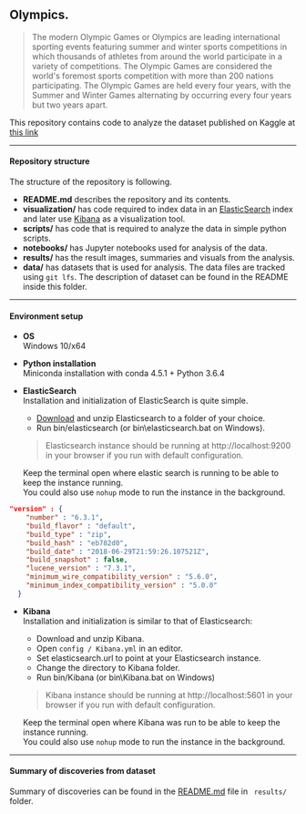 ## Olympics.
> The modern Olympic Games or Olympics are leading international sporting events featuring summer and winter sports competitions in which thousands of athletes from around the world participate in a variety of competitions. The Olympic Games are considered the world's foremost sports competition with more than 200 nations participating. The Olympic Games are held every four years, with the Summer and Winter Games alternating by occurring every four years but two years apart.

This repository contains code to analyze the dataset published on Kaggle at [this link](https://www.kaggle.com/heesoo37/120-years-of-olympic-history-athletes-and-results)

---
#### Repository structure
The structure of the repository is following.
- **README.md**  describes the repository and its contents.
- **visualization/** has code required to index data in an [ElasticSearch](https://www.elastic.co/) index and later use [Kibana](https://www.elastic.co/webinars/getting-started-kibana?elektra=home&storm=sub2) as a visualization tool.
- **scripts/** has code that is required to analyze the data in simple python scripts.
- **notebooks/** has Jupyter notebooks used for analysis of the data.
- **results/** has the result images, summaries and visuals from the analysis.
- **data/** has datasets that is used for analysis. The data files are tracked using `git lfs`. The description of dataset can be found in the README inside this folder.

---
#### Environment setup
- **OS**  
Windows 10/x64
- **Python installation**  
Miniconda installation with conda 4.5.1 + Python 3.6.4
- **ElasticSearch**  
Installation and initialization of ElasticSearch is quite simple.
  + [Download](https://www.elastic.co/start) and unzip Elasticsearch to a folder of your choice.
  + Run bin/elasticsearch (or bin\elasticsearch.bat on Windows).

  > Elasticsearch instance should be running at http://localhost:9200 in your browser if you run with default configuration.

  Keep the terminal open where elastic search is running to be able to keep the instance running.  
  You could also use `nohup` mode to run the instance in the background.
``` json
"version" : {
    "number" : "6.3.1",
    "build_flavor" : "default",
    "build_type" : "zip",
    "build_hash" : "eb782d0",
    "build_date" : "2018-06-29T21:59:26.107521Z",
    "build_snapshot" : false,
    "lucene_version" : "7.3.1",
    "minimum_wire_compatibility_version" : "5.6.0",
    "minimum_index_compatibility_version" : "5.0.0"
  }
```
- **Kibana**  
Installation and initialization is similar to that of Elasticsearch:

  + Download and unzip Kibana.
  + Open `config / Kibana.yml` in an editor.
  + Set elasticsearch.url to point at your Elasticsearch instance.
  + Change the directory to Kibana folder.
  + Run bin/Kibana (or bin\Kibana.bat on Windows)

  > Kibana instance should be running at http://localhost:5601 in your browser if you run with default configuration.

  Keep the terminal open where Kibana was run to be able to keep the instance running.  
  You could also use `nohup` mode to run the instance in the background.

---
#### Summary of discoveries from dataset
Summary of discoveries can be found in the [README.md](./results/README.md) file in ` results/` folder.
